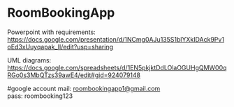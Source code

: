 # RoomBookingApp

Powerpoint with requirements: https://docs.google.com/presentation/d/1NCmg0AJu135S1blYXkIDAck9Pv1oEd3xUuyqapak_lI/edit?usp=sharing 

UML diagrams: https://docs.google.com/spreadsheets/d/1EN5pkjktDdLOlaOGUHgQMW00qRGo0s3MbQTzs39awE4/edit#gid=924079148

#google account
mail: roombookingapp1@gmail.com   
pass: roombooking123
